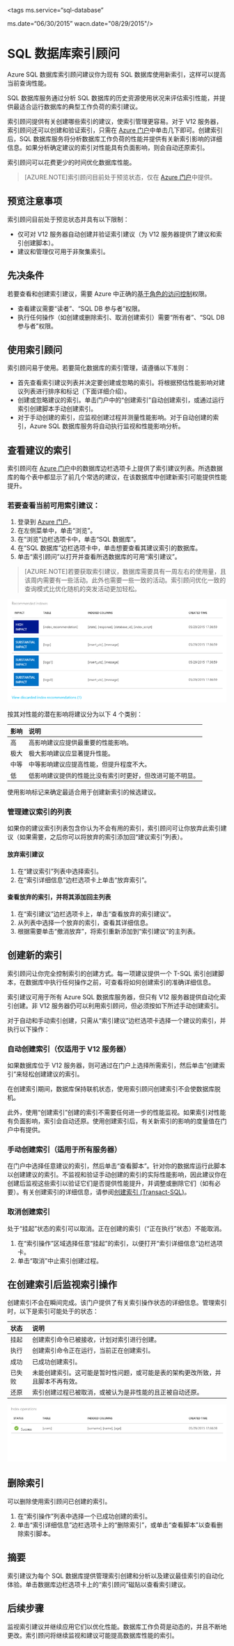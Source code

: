 <properties 
   pageTitle="Azure SQL 数据库索引顾问" 
   description="提供可轻松创建最适合运行现有 Azure SQL 数据库工作负荷的索引建议。" 
   services="sql-database" 
   documentationCenter="" 
   authors="stevestein" 
   manager="jeffreyg" 
   editor="monicar"/>

<tags 
   ms.service=“sql-database”
  
   ms.date=“06/30/2015”
   wacn.date="08/29/2015"/>

# SQL 数据库索引顾问

Azure SQL 数据库索引顾问建议你为现有 SQL 数据库使用新索引，这样可以提高当前查询性能。

SQL 数据库服务通过分析 SQL 数据库的历史资源使用状况来评估索引性能，并提供最适合运行数据库的典型工作负荷的索引建议。

索引顾问提供有关创建哪些索引的建议，使索引管理更容易。对于 V12 服务器，索引顾问还可以创建和验证索引，只需在 [Azure 门户](https://manage.windowsazure.cn/)中单击几下即可。创建索引后，SQL 数据库服务将分析数据库工作负荷的性能并提供有关新索引影响的详细信息。如果分析确定建议的索引对性能具有负面影响，则会自动还原索引。

索引顾问可以花费更少的时间优化数据库性能。


> [AZURE.NOTE]索引顾问目前处于预览状态，仅在 [Azure 门户](https://manage.windowsazure.cn/)中提供。


## 预览注意事项

索引顾问目前处于预览状态并具有以下限制：

- 仅可对 V12 服务器自动创建并验证索引建议（为 V12 服务器提供了建议和索引创建脚本）。
- 建议和管理仅可用于非聚集索引。

## 先决条件

若要查看和创建索引建议，需要 Azure 中正确的[基于角色的访问控制](/documentation/artciles/role-based-access-control-configure)权限。

- 查看建议需要“读者”、“SQL DB 参与者”权限。
- 执行任何操作（如创建或删除索引、取消创建索引）需要“所有者”、“SQL DB 参与者”权限。


## 使用索引顾问

索引顾问易于使用。若要简化数据库的索引管理，请遵循以下准则：

- 首先查看索引建议列表并决定要创建或忽略的索引。将根据预估性能影响对建议列表进行排序和标记（下面详细介绍）。 
- 创建或忽略建议的索引。单击门户中的“创建索引”自动创建索引，或通过运行索引创建脚本手动创建索引。
- 对于手动创建的索引，应监视创建过程并测量性能影响。对于自动创建的索引，Azure SQL 数据库服务将自动执行监视和性能影响分析。 



## 查看建议的索引

索引顾问在 [Azure 门户](https://manage.windowsazure.cn/)中的数据库边栏选项卡上提供了索引建议列表。所选数据库的每个表中都显示了前几个常选的建议，在该数据库中创建新索引可能提供性能提升。

### 若要查看当前可用索引建议：

1. 登录到 [Azure 门户](https://manage.windowsazure.cn/)。
2. 在左侧菜单中，单击“浏览”。
3. 在“浏览”边栏选项卡中，单击“SQL 数据库”。
4. 在“SQL 数据库”边栏选项卡中，单击想要查看其建议索引的数据库。
5. 单击“索引顾问”以打开并查看所选数据库的可用“索引建议”。

> [AZURE.NOTE]若要获取索引建议，数据库需要具有一周左右的使用量，且该周内需要有一些活动。此外也需要一些一致的活动。索引顾问优化一致的查询模式比优化随机的突发活动更加轻松。

![建议的索引][3]

按其对性能的潜在影响将建议分为以下 4 个类别：

| 影响 | 说明 |
| :--- | :--- |
| 高 | 高影响建议应提供最重要的性能影响。 |
| 极大 | 极大影响建议应显著提升性能。 |
| 中等 | 中等影响建议应提高性能，但提升程度不大。 |
| 低 | 低影响建议提供的性能比没有索引时更好，但改进可能不明显。 
使用影响标记来确定最适合用于创建新索引的候选建议。

### 管理建议索引的列表

如果你的建议索引列表包含你认为不会有用的索引，索引顾问可让你放弃此索引建议（如果需要，之后你可以将放弃的索引添加回“建议索引”列表）。

#### 放弃索引建议

1. 在“建议索引”列表中选择索引。
1. 在“索引详细信息”边栏选项卡上单击“放弃索引”。

#### 查看放弃的索引，并将其添加回主列表

1. 在“索引建议”边栏选项卡上，单击“查看放弃的索引建议”。
1. 从列表中选择一个放弃的索引，查看其详细信息。
1. 根据需要单击“撤消放弃”，将索引重新添加到“索引建议”的主列表。



## 创建新的索引

索引顾问让你完全控制索引的创建方式。每一项建议提供一个 T-SQL 索引创建脚本，在数据库中执行任何操作之前，可查看将如何创建索引的准确详细信息。

索引建议可用于所有 Azure SQL 数据库服务器，但只有 V12 服务器提供自动化索引创建。非 V12 服务器仍可以利用索引顾问，但必须按如下所述手动创建索引。

对于自动和手动索引创建，只需从“索引建议”边栏选项卡选择一个建议的索引，并执行以下操作：

### 自动创建索引（仅适用于 V12 服务器）

如果数据库位于 V12 服务器，则可通过在门户上选择所需索引，然后单击“创建索引”来轻松创建建议的索引。

在创建索引期间，数据库保持联机状态，使用索引顾问创建索引不会使数据库脱机。

此外，使用“创建索引”创建的索引不需要任何进一步的性能监视。如果索引对性能有负面影响，索引会自动还原。使用创建索引后，有关新索引的影响的度量值在门户中有提供。


### 手动创建索引（适用于所有服务器）

在门户中选择任意建议的索引，然后单击“查看脚本”。针对你的数据库运行此脚本以创建建议的索引。不监视和验证手动创建的索引的实际性能影响，因此建议你在创建后监视这些索引以验证它们是否提供性能提升，并调整或删除它们（如有必要）。有关创建索引的详细信息，请参阅[创建索引 (Transact-SQL)](https://msdn.microsoft.com/zh-cn/library/ms188783.aspx)。


### 取消创建索引

处于“挂起”状态的索引可以取消。正在创建的索引（“正在执行”状态）不能取消。

1. 在“索引操作”区域选择任意“挂起”的索引，以便打开“索引详细信息”边栏选项卡。
1. 单击“取消”中止索引创建过程。

## 在创建索引后监视索引操作

创建索引不会在瞬间完成。该门户提供了有关索引操作状态的详细信息。管理索引时，以下是索引可能处于的状态：

| 状态 | 说明 |
| :--- | :--- |
| 挂起 | 创建索引命令已被接收，计划对索引进行创建。 |
| 执行 | 创建索引命令正在运行，当前正在创建索引。 |
| 成功 | 已成功创建索引。 |
| 已失败 | 未能创建索引。这可能是暂时性问题，或可能是表的架构更改所致，并且脚本不再有效。 |
| 还原 | 索引创建过程已被取消，或被认为是非性能的且正被自动还原。 |



![建议的索引][4]



## 删除索引
可以删除使用索引顾问已创建的索引。


1. 在“索引操作”列表中选择一个已成功创建的索引。
1. 单击“索引详细信息”边栏选项卡上的“删除索引”，或单击“查看脚本”以查看删除索引脚本。



## 摘要

索引建议为每个 SQL 数据库提供管理索引创建和分析以及建议最佳索引的自动化体验。单击数据库边栏选项卡上的“索引顾问”磁贴以查看索引建议。



## 后续步骤

监视索引建议并继续应用它们以优化性能。数据库工作负荷是动态的，并且不断地更改。索引顾问将继续监视和建议可能提高数据库性能的索引。


<!--Image references-->
[1]: ./media/sql-database-index-advisor/index-recommendations.png
[2]: ./media/sql-database-index-advisor/index-details.png
[3]: ./media/sql-database-index-advisor/recommended-indexes.png
[4]: ./media/sql-database-index-advisor/index-operations.png

<!---HONumber=67-->